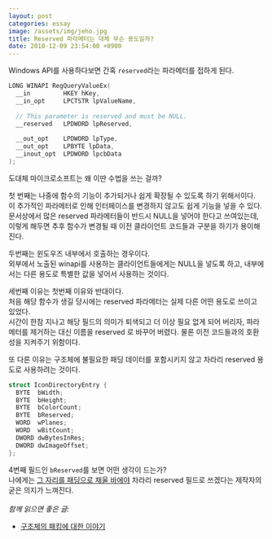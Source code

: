 ```yaml
---
layout: post
categories: essay
image: /assets/img/jeho.jpg
title: Reserved 파라메터는 대체 무슨 용도일까?
date: 2010-12-09 23:54:00 +0900
---
```


Windows API를 사용하다보면 간혹 `reserved`라는 파라메터를 접하게 된다.
```c++
LONG WINAPI RegQueryValueEx(
  __in         HKEY hKey,
  __in_opt     LPCTSTR lpValueName,
  
  // This parameter is reserved and must be NULL.
  __reserved   LPDWORD lpReserved,
  
  __out_opt    LPDWORD lpType,
  __out_opt    LPBYTE lpData,
  __inout_opt  LPDWORD lpcbData
);
```

도대체 마이크로소프트는 왜 이딴 수법을 쓰는 걸까?

첫 번째는 나중에 함수의 기능이 추가되거나 쉽게 확장될 수 있도록 하기 위해서이다.  
이 추가적인 파라메터로 인해 인터페이스를 변경하지 않고도 쉽게 기능을 넣을 수 있다.
문서상에서 많은 reserved 파라메터들이 반드시 NULL을 넣어야 한다고 쓰여있는데, 이렇게 해두면 추후 함수가 변경될 때 이전 클라이언트 코드들과 구분을 하기가 용이해진다.

두번째는 윈도우즈 내부에서 호출하는 경우이다.  
외부에서 노출된 winapi를 사용하는 클라이언트들에게는 NULL을 넣도록 하고, 내부에서는 다른 용도로 특별한 값을 넣어서 사용하는 것이다.

세번째 이유는 첫번째 이유와 반대이다.  
처음 해당 함수가 생길 당시에는 reserved 파라메터는 실제 다른 어떤 용도로 쓰이고 있었다.  
시간이 한참 지나고 해당 필드의 의미가 퇴색되고 더 이상 필요 없게 되어 버리자, 파라메터를 제거하는 대신 이름을 reserved 로 바꾸어 버렸다. 물론 이전 코드들과의 호환성을 지켜주기 위함이다.

또 다른 이유는 구조체에 불필요한 패딩 데이터를 포함시키지 않고 차라리 reserved 용도로 사용하려는 것이다.

```c++
struct IconDirectoryEntry {
  BYTE  bWidth;
  BYTE  bHeight;
  BYTE  bColorCount;
  BYTE  bReserved;
  WORD  wPlanes;
  WORD  wBitCount;
  DWORD dwBytesInRes;
  DWORD dwImageOffset;
};
```

4번째 필드인 `bReserved`를 보면 어떤 생각이 드는가?  
나에게는 [그 자리를 패딩으로 채울 바에야](/essay/2011/12/19/구조체의-패킹에-대한-이야기.html) 차라리 reserved 필드로 쓰겠다는 제작자의 굳은 의지가 느껴진다.
<br>
<br>
*함께 읽으면 좋은 글:*
* [구조체의 패킹에 대한 이야기](/essay/2011/12/19/구조체의-패킹에-대한-이야기.html)